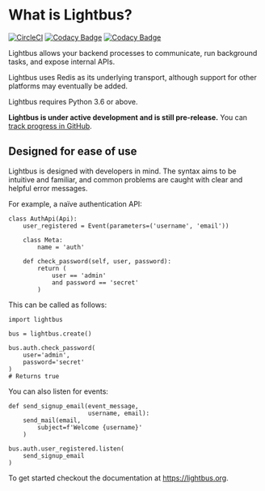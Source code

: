 # What is Lightbus?

[![CircleCI](https://circleci.com/gh/adamcharnock/lightbus/tree/master.svg?style=svg)](https://circleci.com/gh/adamcharnock/lightbus/tree/master)
[![Codacy Badge](https://api.codacy.com/project/badge/Grade/801d031fd2714b4f9c643182f1fbbd0b)](https://www.codacy.com/app/adamcharnock/lightbus?utm_source=github.com&amp;utm_medium=referral&amp;utm_content=adamcharnock/lightbus&amp;utm_campaign=Badge_Grade)
[![Codacy Badge](https://api.codacy.com/project/badge/Coverage/801d031fd2714b4f9c643182f1fbbd0b)](https://www.codacy.com/app/adamcharnock/lightbus?utm_source=github.com&utm_medium=referral&utm_content=adamcharnock/lightbus&utm_campaign=Badge_Coverage)

Lightbus allows your backend processes to communicate, run background tasks,
and expose internal APIs.

Lightbus uses Redis as its underlying transport, although support
for other platforms may eventually be added.

Lightbus requires Python 3.6 or above.

**Lightbus is under active development and is still pre-release.**
You can [track progress in GitHub][issue-1].

## Designed for ease of use

Lightbus is designed with developers in mind. The syntax aims to
be intuitive and familiar, and common problems are caught with
clear and helpful error messages.

For example, a naïve authentication API:

```python3
class AuthApi(Api):
    user_registered = Event(parameters=('username', 'email'))

    class Meta:
        name = 'auth'

    def check_password(self, user, password):
        return (
            user == 'admin'
            and password == 'secret'
        )
```

This can be called as follows:

```python3
import lightbus

bus = lightbus.create()

bus.auth.check_password(
    user='admin',
    password='secret'
)
# Returns true
```

You can also listen for events:

```python3
def send_signup_email(event_message,
                      username, email):
    send_mail(email,
        subject=f'Welcome {username}'
    )

bus.auth.user_registered.listen(
    send_signup_email
)
```

To get started checkout the documentation at https://lightbus.org.

[issue-1]: https://github.com/adamcharnock/lightbus/issues/1
